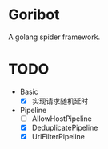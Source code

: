 # Goribot
A golang spider framework.

# TODO
* Basic
  * [x] 实现请求随机延时
* Pipeline
  * [ ] AllowHostPipeline
  * [x] DeduplicatePipeline
  * [x] UrlFilterPipeline
